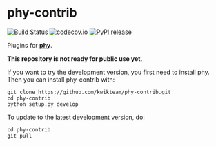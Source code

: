 # phy-contrib

[![Build Status](https://img.shields.io/travis/kwikteam/phy-contrib.svg)](https://travis-ci.org/kwikteam/phy-contrib)
[![codecov.io](https://img.shields.io/codecov/c/github/kwikteam/phy-contrib.svg)](http://codecov.io/github/kwikteam/phy-contrib?branch=master)
[![PyPI release](https://img.shields.io/pypi/v/phy-contrib.svg)](https://pypi.python.org/pypi/phy-contrib)

Plugins for [**phy**](https://github.com/kwikteam/phy).

**This repository is not ready for public use yet.**

If you want to try the development version, you first need to install phy. Then you can install phy-contrib with:

```
git clone https://github.com/kwikteam/phy-contrib.git
cd phy-contrib
python setup.py develop
```

To update to the latest development version, do:

```
cd phy-contrib
git pull
```
